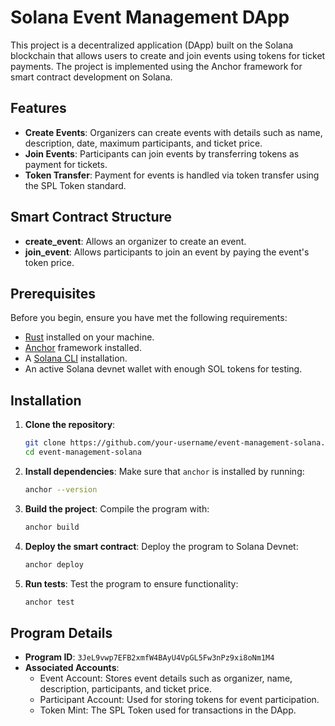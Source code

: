 # Solana Event Management DApp

This project is a decentralized application (DApp) built on the Solana blockchain that allows users to create and join events using tokens for ticket payments. The project is implemented using the Anchor framework for smart contract development on Solana.

## Features

- **Create Events**: Organizers can create events with details such as name, description, date, maximum participants, and ticket price.
- **Join Events**: Participants can join events by transferring tokens as payment for tickets.
- **Token Transfer**: Payment for events is handled via token transfer using the SPL Token standard.

## Smart Contract Structure

- **create_event**: Allows an organizer to create an event.
- **join_event**: Allows participants to join an event by paying the event's token price.

## Prerequisites

Before you begin, ensure you have met the following requirements:

- [Rust](https://www.rust-lang.org/tools/install) installed on your machine.
- [Anchor](https://project-serum.github.io/anchor/getting-started/installation.html) framework installed.
- A [Solana CLI](https://docs.solana.com/cli/install-solana-cli-tools) installation.
- An active Solana devnet wallet with enough SOL tokens for testing.

## Installation

1. **Clone the repository**:
    ```bash
    git clone https://github.com/your-username/event-management-solana.git
    cd event-management-solana
    ```

2. **Install dependencies**:
    Make sure that `anchor` is installed by running:
    ```bash
    anchor --version
    ```

3. **Build the project**:
    Compile the program with:
    ```bash
    anchor build
    ```

4. **Deploy the smart contract**:
    Deploy the program to Solana Devnet:
    ```bash
    anchor deploy
    ```

5. **Run tests**:
    Test the program to ensure functionality:
    ```bash
    anchor test
    ```

## Program Details

- **Program ID**: `3JeL9vwp7EFB2xmfW4BAyU4VpGL5Fw3nPz9xi8oNm1M4`
- **Associated Accounts**:
  - Event Account: Stores event details such as organizer, name, description, participants, and ticket price.
  - Participant Account: Used for storing tokens for event participation.
  - Token Mint: The SPL Token used for transactions in the DApp.
